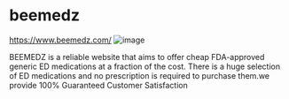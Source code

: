 # beemedz
https://www.beemedz.com/
![image](https://user-images.githubusercontent.com/107297798/173178006-5e276bec-861d-4658-8528-b15d8b22c887.png)

BEEMEDZ is a reliable website that aims to offer cheap FDA-approved generic ED medications at a fraction of the cost. There is a huge selection of ED medications and no prescription is required to purchase them.we provide 100% Guaranteed Customer Satisfaction
